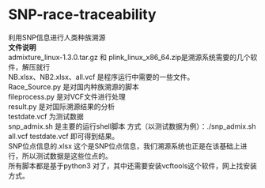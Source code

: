 # SNP-race-traceability
利用SNP信息进行人类种族溯源  
**文件说明**  
admixture_linux-1.3.0.tar.gz 和 plink_linux_x86_64.zip是溯源系统需要的几个软件，解压就行  
NB.xlsx、NB2.xlsx、all.vcf 是程序运行中需要的一些文件。  
Race_Source.py 是对国内种族溯源的脚本  
fileprocess.py 是对VCF文件进行处理   
result.py 是对国际溯源结果的分析  
testdate.vcf 为测试数据  
snp_admix.sh 是主要的运行shell脚本 方式（以测试数据为例）：./snp_admix.sh all.vcf testdate.vcf 即可得到结果。  
SNP位点信息的.xlsx 这个是SNP位点信息，我们溯源系统也正是在该基础上进行，所以测试数据是这些位点的。   
所有脚本都是基于python3
对了，其中还需要安装vcftools这个软件，网上找安装方式。  
